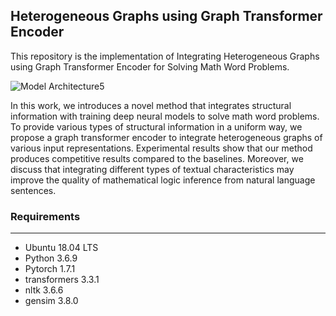 ## Heterogeneous Graphs using Graph Transformer Encoder 

This repository is the implementation of Integrating Heterogeneous Graphs using Graph Transformer Encoder for Solving Math Word Problems.


![Model Architecture5](https://user-images.githubusercontent.com/70592135/215336026-bbd50c2c-d090-405b-985e-1913960e9401.png)


In this work, we introduces a novel method that integrates structural information with training deep neural models to solve math word problems. 
To provide various types of structural information in a uniform way, we propose a graph transformer encoder to integrate heterogeneous graphs of various input representations. 
Experimental results show that our method produces competitive results compared to the baselines. 
Moreover, we discuss that integrating different types of textual characteristics may improve the quality of mathematical logic inference from natural language sentences.


### Requirements
---
- Ubuntu 18.04 LTS
- Python 3.6.9
- Pytorch 1.7.1
- transformers 3.3.1
- nltk 3.6.6
- gensim 3.8.0
